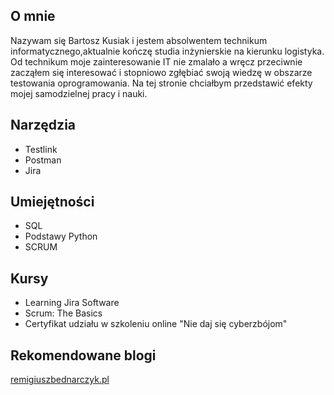 
## O mnie
  Nazywam się Bartosz Kusiak i jestem absolwentem technikum informatycznego,aktualnie kończę studia inżynierskie na kierunku logistyka. Od technikum moje zainteresowanie IT nie zmalało a wręcz przeciwnie zacząłem się interesować i stopniowo zgłębiać swoją wiedzę w obszarze testowania oprogramowania. Na tej stronie chciałbym przedstawić efekty mojej samodzielnej pracy i nauki.
  
## Narzędzia
* Testlink
* Postman
* Jira
 
## Umiejętności
* SQL
* Podstawy Python
* SCRUM

## Kursy
* Learning Jira Software
* Scrum: The Basics
* Certyfikat udziału w szkoleniu online "Nie daj się cyberzbójom"

## Rekomendowane blogi
[remigiuszbednarczyk.pl](https://remigiuszbednarczyk.pl)

  
  
  
<!---
BartoszKusiak/BartoszKusiak is a ✨ special ✨ repository because its `README.md` (this file) appears on your GitHub profile.
You can click the Preview link to take a look at your changes.
--->
